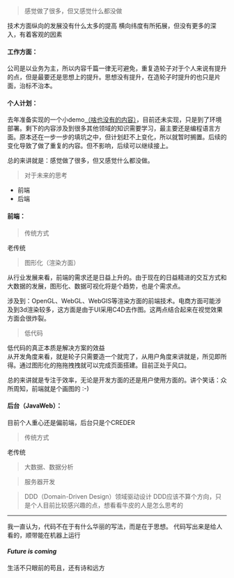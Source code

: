 
> 感觉做了很多，但又感觉什么都没做

技术方面纵向的发展没有什么太多的提高
横向纬度有所拓展，但没有更多的深入，有着客观的因素

#### 工作方面：
公司是以业务为主，所以内容千篇一律无可避免，重复造轮子对于个人来说有提升的点，但是最要还是思想上的提升。思想没有提升，在造轮子时提升的也只是片面，治标不治本。

#### 个人计划：
去年准备实现的一个小demo[（啥也没有的内容）](http://shuainian.top)，目前还未实现，只是到了环境部署。剩下的内容涉及到很多其他领域的知识需要学习，最主要还是编程语言方面。原本还在一步一步的填坑之中，但计划赶不上变化，所以就暂时搁置。后续的变化导致了做了重复的内容。但不影响，后续可以继续接上。

总的来讲就是：感觉做了很多，但又感觉什么都没做。

> 对于未来的思考

* 前端
* 后端

#### 前端：
> 传统方式

老传统

> 图形化（渲染方面）

从行业发展来看，前端的需求还是日益上升的。由于现在的日益精进的交互方式和大数据的发展，图形化、数据可视化将是个趋势，也是个需求点。

涉及到：OpenGL、WebGL、WebGIS等渲染方面的前端技术。电商方面可能涉及到3d渲染较多，这方面是由于UI采用C4D去作图。这两点结合起来在视觉效果方面会很炸裂。

> 低代码

低代码的真正本质是解决方案的效益 \
从开发角度来看，就是轮子只需要造一个就完了，从用户角度来讲就是，所见即所得。通过图形化的拖拖拽拽就可以完成页面搭建。目前正处于风口。

总的来讲就是专注于效率，无论是开发方面的还是用户使用方面的。讲个笑话：众所周知，前端就是个画图的 :-)

#### 后台（JavaWeb）：
目前个人重心还是偏前端，后台只是个CREDER

> 传统方式

老传统

> 大数据、数据分析

> 服务器开发

> DDD（Domain-Driven Design）领域驱动设计
DDD应该不算个方向，只是个人目前比较感兴趣的点，想看看牛皮的人是怎么思考的

----



我一直认为，代码不在于有什么华丽的写法，而是在于思想。
代码写出来是给人看的，顺带能在机器上运行


#### *Future is coming*

生活不只眼前的苟且，还有诗和远方
